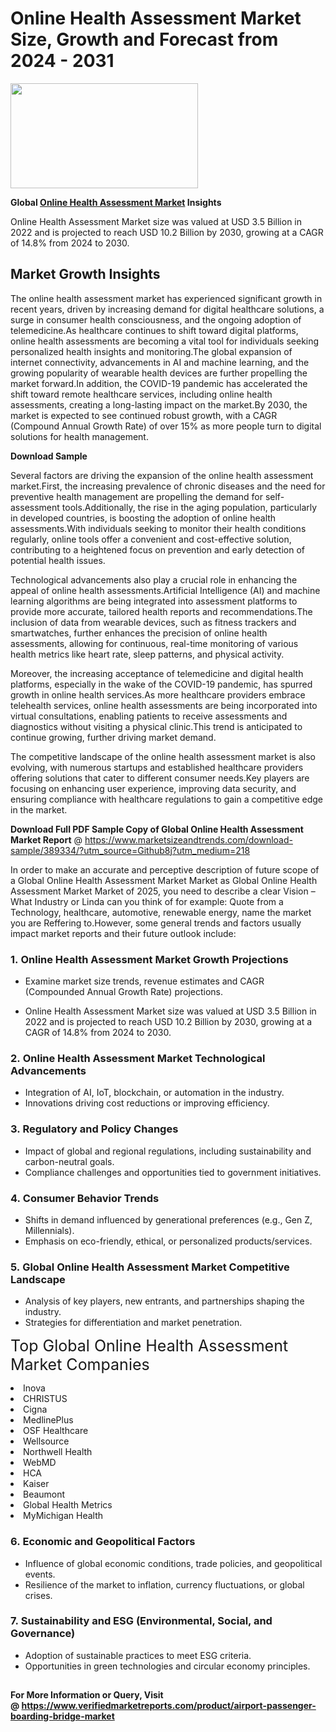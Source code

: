 <H1>Online Health Assessment Market Size, Growth and Forecast from 2024 - 2031</H1><img class="aligncenter size-medium wp-image-584254" src="https://thirdeyenews.in/wp-content/uploads/2024/09/Global-Market-Research-300x168.jpeg" alt="" width="300" height="168" /><p><strong>Global&nbsp;<a href="https://www.marketsizeandtrends.com/download-sample/389334/?utm_source=Github8j?utm_medium=218">Online Health Assessment Market</a> Insights</strong></p><p>Online Health Assessment Market size was valued at USD 3.5 Billion in 2022 and is projected to reach USD 10.2 Billion by 2030, growing at a CAGR of 14.8% from 2024 to 2030.</p><p><h2>Market Growth Insights</h2> <p>The online health assessment market has experienced significant growth in recent years, driven by increasing demand for digital healthcare solutions, a surge in consumer health consciousness, and the ongoing adoption of telemedicine.As healthcare continues to shift toward digital platforms, online health assessments are becoming a vital tool for individuals seeking personalized health insights and monitoring.The global expansion of internet connectivity, advancements in AI and machine learning, and the growing popularity of wearable health devices are further propelling the market forward.In addition, the COVID-19 pandemic has accelerated the shift toward remote healthcare services, including online health assessments, creating a long-lasting impact on the market.By 2030, the market is expected to see continued robust growth, with a CAGR (Compound Annual Growth Rate) of over 15% as more people turn to digital solutions for health management.</p> <p><strong>Download Sample</strong></p> <p>Several factors are driving the expansion of the online health assessment market.First, the increasing prevalence of chronic diseases and the need for preventive health management are propelling the demand for self-assessment tools.Additionally, the rise in the aging population, particularly in developed countries, is boosting the adoption of online health assessments.With individuals seeking to monitor their health conditions regularly, online tools offer a convenient and cost-effective solution, contributing to a heightened focus on prevention and early detection of potential health issues.</p> <p>Technological advancements also play a crucial role in enhancing the appeal of online health assessments.Artificial Intelligence (AI) and machine learning algorithms are being integrated into assessment platforms to provide more accurate, tailored health reports and recommendations.The inclusion of data from wearable devices, such as fitness trackers and smartwatches, further enhances the precision of online health assessments, allowing for continuous, real-time monitoring of various health metrics like heart rate, sleep patterns, and physical activity.</p> <p>Moreover, the increasing acceptance of telemedicine and digital health platforms, especially in the wake of the COVID-19 pandemic, has spurred growth in online health services.As more healthcare providers embrace telehealth services, online health assessments are being incorporated into virtual consultations, enabling patients to receive assessments and diagnostics without visiting a physical clinic.This trend is anticipated to continue growing, further driving market demand.</p> <p>The competitive landscape of the online health assessment market is also evolving, with numerous startups and established healthcare providers offering solutions that cater to different consumer needs.Key players are focusing on enhancing user experience, improving data security, and ensuring compliance with healthcare regulations to gain a competitive edge in the market.</p> <p><span class=""><strong>Download Full PDF Sample Copy of Global Online Health Assessment Market Report</strong> @ <a href="https://www.marketsizeandtrends.com/download-sample/389334/?utm_source=Github8j?utm_medium=218" target="_blank">https://www.marketsizeandtrends.com/download-sample/389334/?utm_source=Github8j?utm_medium=218</a></span></p><p>In order to make an accurate and perceptive description of future scope of a Global&nbsp;Online Health Assessment Market Market as Global&nbsp;Online Health Assessment Market Market of 2025, you need to describe a clear Vision &ndash; What Industry or Linda can you think of for example: Quote from a Technology, healthcare, automotive, renewable energy, name the market you are Reffering to.However, some general trends and factors usually impact market reports and their future outlook include:</p><h3>1.&nbsp;<strong>Online Health Assessment Market Growth Projections</strong></h3><ul><li>Examine market size trends, revenue estimates and CAGR (Compounded Annual Growth Rate) projections.</li><li><p>Online Health Assessment Market size was valued at USD 3.5 Billion in 2022 and is projected to reach USD 10.2 Billion by 2030, growing at a CAGR of 14.8% from 2024 to 2030.</p></li></ul><h3>2.&nbsp;<strong>Online Health Assessment Market Technological Advancements</strong></h3><ul><li>Integration of AI, IoT, blockchain, or automation in the industry.</li><li>Innovations driving cost reductions or improving efficiency.</li></ul><h3>3.&nbsp;<strong>Regulatory and Policy Changes</strong></h3><ul><li>Impact of global and regional regulations, including sustainability and carbon-neutral goals.</li><li>Compliance challenges and opportunities tied to government initiatives.</li></ul><h3>4.&nbsp;<strong>Consumer Behavior Trends</strong></h3><ul><li>Shifts in demand influenced by generational preferences (e.g., Gen Z, Millennials).</li><li>Emphasis on eco-friendly, ethical, or personalized products/services.</li></ul><h3>5.&nbsp;<strong>Global Online Health Assessment Market Competitive Landscape</strong></h3><ul><li>Analysis of key players, new entrants, and partnerships shaping the industry.</li><li>Strategies for differentiation and market penetration.</li></ul><p data-pm-slice="1 1 []"><span style="color: inherit; font-family: inherit; font-size: 25px;">Top Global Online Health Assessment Market Companies</span></p><div class="" data-test-id=""><p><li>Inova</li><li> CHRISTUS</li><li> Cigna</li><li> MedlinePlus</li><li> OSF Healthcare</li><li> Wellsource</li><li> Northwell Health</li><li> WebMD</li><li> HCA</li><li> Kaiser</li><li> Beaumont</li><li> Global Health Metrics</li><li> MyMichigan Health</li></p></div><h3>6.&nbsp;<strong>Economic and Geopolitical Factors</strong></h3><ul><li>Influence of global economic conditions, trade policies, and geopolitical events.</li><li>Resilience of the market to inflation, currency fluctuations, or global crises.</li></ul><h3>7.&nbsp;<strong>Sustainability and ESG (Environmental, Social, and Governance)</strong></h3><ul><li>Adoption of sustainable practices to meet ESG criteria.</li><li>Opportunities in green technologies and circular economy principles.</li></ul><h2><strong style="font-size: 14px;">For More Information or Query, Visit @&nbsp;</strong><a style="background-color: #ffffff; font-size: 14px;" href="https://www.marketsizeandtrends.com/report/online-health-assessment-market/" target="_blank">https://www.verifiedmarketreports.com/product/airport-passenger-boarding-bridge-market</a></h2>